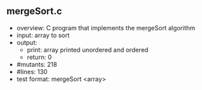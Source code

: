 ## mergeSort.c
 - overview: C program that implements the mergeSort algorithm
 - input: array to sort
 - output: 
     - print: array printed unordered and ordered
     - return: 0
 - #mutants: 218
 - #lines: 130
 - test format: mergeSort \<array\> 